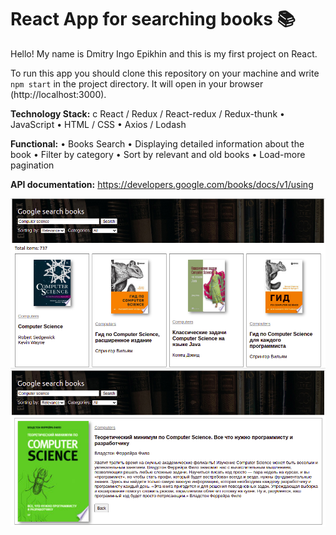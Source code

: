 # React App for searching books 📚

Hello! My name is Dmitry Ingo Epikhin and this is my first project on React.

To run this app you should clone this repository on your machine and write `npm start` in the project directory. It will open in your browser (http://localhost:3000).

**Technology Stack:**
c React / Redux / React-redux / Redux-thunk
• JavaScript
• HTML / CSS
• Axios / Lodash

**Functional:**
• Books Search
• Displaying detailed information about the book
• Filter by category
• Sort by relevant and old books
• Load-more pagination

**API documentation:** https://developers.google.com/books/docs/v1/using

![image](src/assets/ImagesForReadme/example-img-1.png)
![image](src/assets/ImagesForReadme/example-img-2.png)
